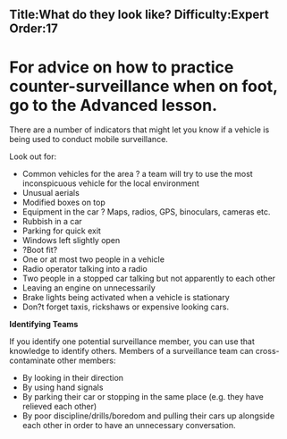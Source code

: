 Title:What do they look like?
Difficulty:Expert
Order:17
---
# For advice on how to practice counter-surveillance when on foot, go to the Advanced lesson.

There are a number of indicators that might let you know if a vehicle is being used to conduct mobile surveillance.

Look out for:

*   Common vehicles for the area ? a team will try to use the most inconspicuous vehicle for the local environment
*   Unusual aerials
*   Modified boxes on top
*   Equipment in the car ? Maps, radios, GPS, binoculars, cameras etc.
*   Rubbish in a car
*   Parking for quick exit
*   Windows left slightly open
*   ?Boot fit?
*   One or at most two people in a vehicle
*   Radio operator talking into a radio
*   Two people in a stopped car talking but not apparently to each other
*   Leaving an engine on unnecessarily
*   Brake lights being activated when a vehicle is stationary
*   Don?t forget taxis, rickshaws or expensive looking cars.

**Identifying Teams**  

If you identify one potential surveillance member, you can use that knowledge to identify others. Members of a surveillance team can cross-contaminate other members:

*   By looking in their direction
*   By using hand signals
*   By parking their car or stopping in the same place (e.g. they have relieved each other)
*   By poor discipline/drills/boredom and pulling their cars up alongside each other in order to have an unnecessary conversation.